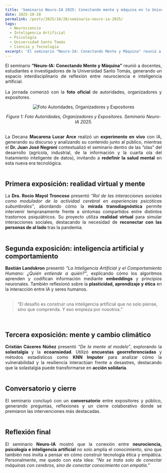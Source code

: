 ```yaml
---
title: 'Seminario Neuro-IA 2025: Conectando mente y máquina en la Universidad Santo Tomás'
date: 2025-10-28
permalink: /posts/2025/10/28/seminario-neuro-ia-2025/
tags:
  - Neurociencia
  - Inteligencia Artificial
  - Psicología
  - Universidad Santo Tomás
  - Ciencia y Tecnología
excerpt: 'El seminario "Neuro-IA: Conectando Mente y Máquina" reunió a investigadores de ingeniería y psicología para explorar cómo la inteligencia artificial y la neurociencia convergen en la comprensión de la mente humana y el desarrollo tecnológico responsable.'
---
```


<div style="text-align: justify;">
El seminario <strong>“Neuro-IA: Conectando Mente y Máquina”</strong> reunió a docentes, estudiantes e investigadores de la Universidad Santo Tomás, generando un espacio interdisciplinario de reflexión entre neurociencia e inteligencia artificial.
</div>

<br>

<div style="text-align: justify;">
La jornada comenzó con la <strong>foto oficial</strong> de autoridades, organizadores y expositores.</div>
<p align="center"> <img src="/files/IA-ST-2025.png" alt="Foto Autoridades, Organizadores y Expositores" style="max-width:100%; height:auto;"> </p>
<p align="center"> <em>Figura 1: Foto Autoridades, Organizadores y Expositores. Seminario Neuro-IA 2025.</em> </p>
<br>
<div style="text-align: justify;">
La Decana <strong>Macarena Lucar Arce</strong> realizó un <strong>experimento en vivo</strong> con IA, generando su discurso y analizando su contenido junto al público, mientras el <strong>Dr. Juan José Negroni</strong> contextualizó el seminario dentro de las “olas” del desarrollo (agrícola, industrial, de la información y la cuarta ola del tratamiento inteligente de datos), invitando a <strong>redefinir la salud mental</strong> en esta nueva era tecnológica.
</div>

<br>

## Primera exposición: realidad virtual y mente

<div style="text-align: justify;">
La <strong>Dra. Rocío Mayol Troncoso</strong> presentó <em>“Rol de las interacciones sociales como modulador de la actividad cerebral en experiencias psicóticas subumbrales”</em>, abordando cómo la <strong>mirada transdiagnóstica</strong> permite intervenir tempranamente frente a síntomas compartidos entre distintos trastornos psiquiátricos. Su proyecto utiliza <strong>realidad virtual</strong> para simular interacciones sociales, destacando la necesidad de <strong>reconectar con las personas de al lado</strong> tras la pandemia.
</div>

<br>

## Segunda exposición: inteligencia artificial y comportamiento

<div style="text-align: justify;">
<strong>Bastián Landskron</strong> presentó <em>“La Inteligencia Artificial y el Comportamiento Humano: ¿Quién entiende a quién?”</em>, explicando cómo los algoritmos aprenden y codifican información mediante <strong>embeddings</strong> y principios neuronales. También reflexionó sobre la <strong>plasticidad, aprendizaje y ética</strong> en la interacción entre IA y seres humanos.
</div>

<br>

> “El desafío es construir una inteligencia artificial que no solo piense, sino que comprenda. Y eso empieza por nosotros.”

<br>

## Tercera exposición: mente y cambio climático

<div style="text-align: justify;">
<strong>Cristián Cáceres Núñez</strong> presentó <em>“De la mente al modelo”</em>, explorando la <strong>solastalgia</strong> y la <strong>ecoansiedad</strong>. Utilizó <strong>encuestas georreferenciadas</strong> y métodos estadísticos como <strong>KNN Imputer</strong> para analizar cómo la vulnerabilidad y la resiliencia interactúan frente a desastres, destacando que la solastalgia puede transformarse en <strong>acción solidaria</strong>.
</div>

<br>

## Conversatorio y cierre

<div style="text-align: justify;">
El seminario concluyó con un <strong>conversatorio</strong> entre expositores y público, generando preguntas, reflexiones y un cierre colaborativo donde se premiaron las intervenciones más destacadas.
</div>

<br>

## Reflexión final

<div style="text-align: justify;">
El seminario <strong>Neuro-IA</strong> mostró que la conexión entre <strong>neurociencia, psicología e inteligencia artificial</strong> no solo amplía el conocimiento, sino que también nos invita a pensar en cómo construir tecnología ética y empática.  
Personalmente, me quedo con esta idea: <em>“No se trata solo de conectar máquinas con cerebros, sino de conectar conocimiento con empatía.”</em>
</div>
